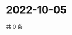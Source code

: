 # 2022-10-05

共 0 条

<!-- BEGIN WEIBO -->
<!-- 最后更新时间 Wed Oct 05 2022 17:10:56 GMT+0800 (China Standard Time) -->

<!-- END WEIBO -->

